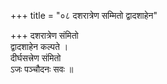 +++
title = "०८ दशरात्रेण सम्मितो द्वादशाहेन"

+++
दशरात्रेण संमितो  
द्वादशाहेन कल्पते ।  
दीर्घसत्त्रेण संमितो  
ऽजः पञ्चौदनः सवः ॥